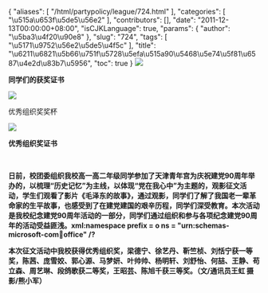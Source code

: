 {
    "aliases": [
        "/html/partypolicy/league/724.html"
    ],
    "categories": [
        "\u515a\u653f\u5de5\u56e2"
    ],
    "contributors": [],
    "date": "2011-12-13T00:00:00+08:00",
    "isCJKLanguage": true,
    "params": {
        "author": "\u5ba3\u4f20\u90e8"
    },
    "slug": "724",
    "tags": [
        "\u5171\u9752\u56e2\u5de5\u4f5c"
    ],
    "title": "\u6211\u6821\u5b66\u751f\u5728\u5efa\u515a90\u5468\u5e74\u5f81\u6587\u4e2d\u83b7\u5956",
    "toc": true
}
**![](https://cdn.tfls.online/mirror/full/36c999dc881bfcdc561f11ab6b54984b319d73eb.jpg)**

**同学们的获奖证书**

**![](https://cdn.tfls.online/mirror/full/e09c9f1e0dc3563b0c94e005b11f43a32d43e5d2.jpg)**

优秀组织奖奖杯

**![](https://cdn.tfls.online/mirror/full/448cc1ae9f3b9b0cfb1372904b6a6d41bad44a55.jpg)**

**优秀组织奖证书**

 

**日前，校团委组织我校高一高二年级同学参加了天津青年宫为庆祝建党90周年举办的，以梳理“历史记忆”为主线，以体现“党在我心中”为主题的，观影征文活动，学生们观看了影片《毛泽东的故事》，通过观影，同学们了解了我国老一辈革命家的生平故事，也感受到了在建党建国的艰辛历程，同学们深受教育。本次活动是我校纪念建党90周年活动的一部分，同学们通过组织和参与各项纪念建党90周年的活动受益匪浅。xml:namespace prefix = o ns = "urn:schemas-microsoft-com:office:office" /?**

**本次征文活动中我校获得优秀组织奖，梁德宁、徐艺丹、靳竺桢、刘恬宁获一等奖，陈茜、庞雪姣、郭心源、马梦妍、叶帅帅、杨明轩、刘舒怡、何喆、王静、苟立森、周艺琳、段鸽歌获二等奖，王昭芸、陈旭千获三等奖。（文/通讯员王虹 摄影/熊小军）**

